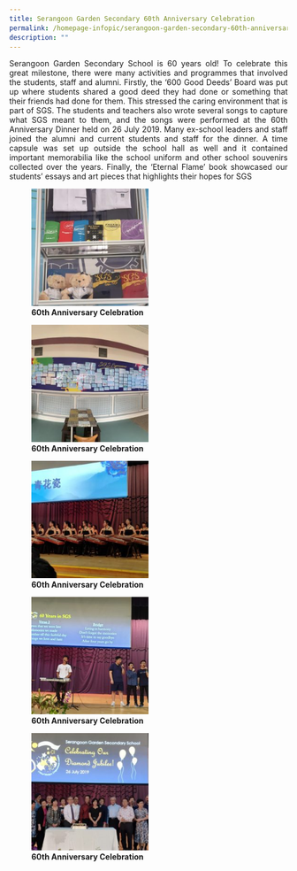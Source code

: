 ```yaml
---
title: Serangoon Garden Secondary 60th Anniversary Celebration
permalink: /homepage-infopic/serangoon-garden-secondary-60th-anniversary-celebration/
description: ""
---
```

<p style="text-align: justify;"> Serangoon Garden Secondary School is 60 years old! To celebrate this great milestone, there were many activities and programmes that involved the students, staff and alumni. Firstly, the ‘600 Good Deeds’ Board was put up where students shared a good deed they had done or something that their friends had done for them. This stressed the caring environment that is part of SGS. The students and teachers also wrote several songs to capture what SGS meant to them, and the songs were performed at the 60th Anniversary Dinner held on 26 July 2019. Many ex-school leaders and staff joined the alumni and current students and staff for the dinner. A time capsule was set up outside the school hall as well and it contained important memorabilia like the school uniform and other school souvenirs collected over the years. Finally, the ‘Eternal Flame’ book showcased our students’ essays and art pieces that highlights their hopes for SGS </p>

<figure>
	<a href="/images/60th%20Anniversary/122-Ee-Leng-Elaine-Seah-250x250.jpg" target = "_blank"> <img src="/images/60th%20Anniversary/122-Ee-Leng-Elaine-Seah-250x250.jpg"
     style="width:50%"></a>
<figcaption>
	<strong> 60th Anniversary Celebration </strong>
	</figcaption>
</figure>

<figure>
	<a href="/images/60th%20Anniversary/123-Ee-Leng-Elaine-Seah-250x250.jpg" target = "_blank"> <img src="/images/60th%20Anniversary/123-Ee-Leng-Elaine-Seah-250x250.jpg"
     style="width:50%"></a>
<figcaption>
	<strong> 60th Anniversary Celebration </strong>
	</figcaption>
</figure>

<figure>
	<a href="/images/60th%20Anniversary/143-Ee-Leng-Elaine-Seah-250x250.jpg" target = "_blank"> <img src="/images/60th%20Anniversary/143-Ee-Leng-Elaine-Seah-250x250.jpg"
     style="width:50%"></a>
<figcaption>
	<strong> 60th Anniversary Celebration </strong>
	</figcaption>
</figure>

<figure>
	<a href="/images/60th%20Anniversary/147-Ee-Leng-Elaine-Seah-250x250.jpg" target = "_blank"> <img src="/images/60th%20Anniversary/147-Ee-Leng-Elaine-Seah-250x250.jpg"
     style="width:50%"></a>
<figcaption>
	<strong> 60th Anniversary Celebration </strong>
	</figcaption>
</figure>

<figure>
	<a href="/images/60th%20Anniversary/166-Ee-Leng-Elaine-Seah-250x250.jpg" target = "_blank"> <img src="/images/60th%20Anniversary/166-Ee-Leng-Elaine-Seah-250x250.jpg"
     style="width:50%"></a>
<figcaption>
	<strong> 60th Anniversary Celebration </strong>
	</figcaption>
</figure>